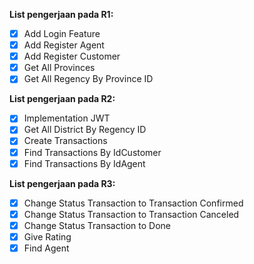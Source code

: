 **List pengerjaan pada R1:**
 - [x] Add Login Feature
 - [x] Add Register Agent
 - [x] Add Register Customer
 - [x] Get All Provinces
 - [x] Get All Regency By Province ID

**List pengerjaan pada R2:**
 - [x] Implementation JWT
 - [x] Get All District By Regency ID
 - [x] Create Transactions
 - [x] Find Transactions By IdCustomer
 - [x] Find Transactions By IdAgent

**List pengerjaan pada R3:**
- [x] Change Status Transaction to Transaction Confirmed
- [x] Change Status Transaction to Transaction Canceled
- [x] Change Status Transaction to Done
- [x] Give Rating
- [x] Find Agent
